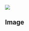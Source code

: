 <a href="https://juncture-digital.org"><img src="https://juncture-digital.org/images/ve-button.png"></a>

<param ve-config 
       title="Herbarium Specimen"
       author="Maura C. Flannery"
       banner="https://iiif.juncture-digital.org/banner/?url=https://upload.wikimedia.org/wikipedia/commons/thumb/c/ca/Hydrangea_quercifolia4normanack.jpg/640px-Hydrangea_quercifolia4normanack.jpg" 
       layout="vertical">

<!-- Entities discussed throughout the essay are typically defined before the essay text and
     are thus available in all text.  Entity identifiers (QIDs) can be found in either
     Wikipedia or Wikidata (https://www.wikidata.org)> -->
<param ve-entity eid="Q368161"> <!-- Hydrangea quercifolia -->
<param ve-entity eid="Q18243"> <!-- William Bartram -->
<param ve-entity eid="Q221092"> <!-- Mauritshuis -->
<param ve-entity eid="Q36600"> <!-- The Hague -->



## Image

<param ve-image 
       label="Hydranea quercifolia" 
       description="Collected by William Bartram" 
       license="public domain" 
       url="https://upload.wikimedia.org/wikipedia/commons/f/f3/Ranunculus_acris_specimen_by_Joseph_Witry_in_the_Herbarium_LUX.jpg">
       
